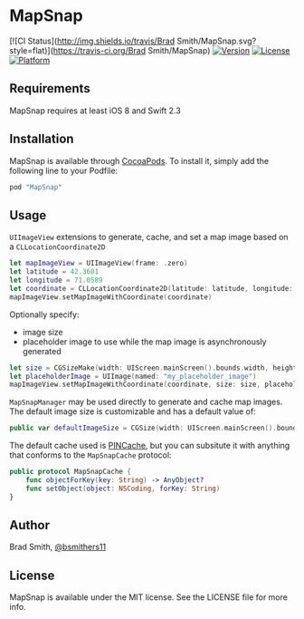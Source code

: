 # MapSnap

[![CI Status](http://img.shields.io/travis/Brad Smith/MapSnap.svg?style=flat)](https://travis-ci.org/Brad Smith/MapSnap)
[![Version](https://img.shields.io/cocoapods/v/MapSnap.svg?style=flat)](http://cocoapods.org/pods/MapSnap)
[![License](https://img.shields.io/cocoapods/l/MapSnap.svg?style=flat)](http://cocoapods.org/pods/MapSnap)
[![Platform](https://img.shields.io/cocoapods/p/MapSnap.svg?style=flat)](http://cocoapods.org/pods/MapSnap)

## Requirements

MapSnap requires at least iOS 8 and Swift 2.3

## Installation

MapSnap is available through [CocoaPods](http://cocoapods.org). To install
it, simply add the following line to your Podfile:

```ruby
pod "MapSnap"
```

## Usage

`UIImageView` extensions to generate, cache, and set a map image based on a `CLLocationCoordinate2D`

```swift
let mapImageView = UIImageView(frame: .zero)
let latitude = 42.3601
let longitude = 71.0589
let coordinate = CLLocationCoordinate2D(latitude: latitude, longitude: longitude)
mapImageView.setMapImageWithCoordinate(coordinate)
```

Optionally specify:
* image size
* placeholder image to use while the map image is asynchronously generated

```swift
let size = CGSizeMake(width: UIScreen.mainScreen().bounds.width, height: 200.0)
let placeholderImage = UIImage(named: "my_placeholder_image")
mapImageView.setMapImageWithCoordinate(coordinate, size: size, placeholderImage: placeholderImage)
```

`MapSnapManager` may be used directly to generate and cache map images. The default image size is customizable and has a default value of:

```swift
public var defaultImageSize = CGSize(width: UIScreen.mainScreen().bounds.width, height: 150.0)
```

The default cache used is [PINCache](https://github.com/pinterest/PINCache), but you can subsitute it with anything that conforms to the `MapSnapCache` protocol:

```swift
public protocol MapSnapCache {
    func objectForKey(key: String) -> AnyObject?
    func setObject(object: NSCoding, forKey: String)
}
```

## Author

Brad Smith, [@bsmithers11](https://twitter.com/bsmithers11)

## License

MapSnap is available under the MIT license. See the LICENSE file for more info.
